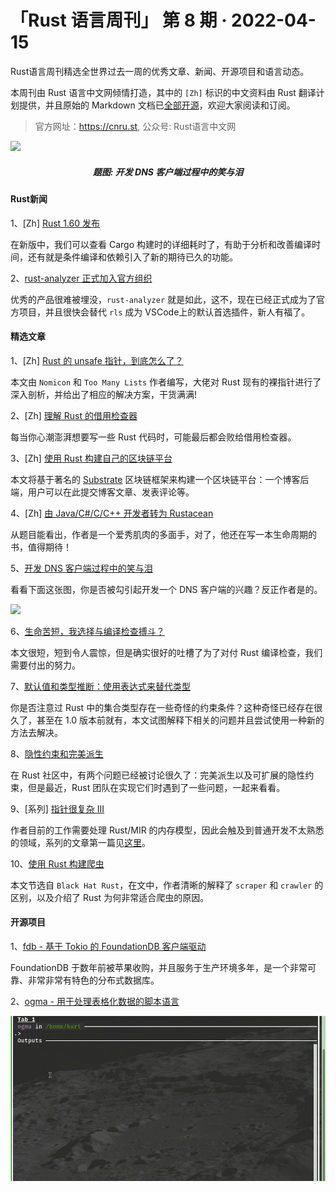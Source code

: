 # 「Rust 语言周刊」 第 8 期 · 2022-04-15
Rust语言周刊精选全世界过去一周的优秀文章、新闻、开源项目和语言动态。

本周刊由 Rust 语言中文网倾情打造，其中的 `[Zh]` 标识的中文资料由 Rust 翻译计划提供，并且原始的 Markdown 文档已[全部开源](https://github.com/rustlang-cn/rustt)，欢迎大家阅读和订阅。

> 官方网址：https://cnru.st, 公众号: Rust语言中文网

<img src="https://pic3.zhimg.com/80/v2-c0bc94b659686e9aa955363c492f9951_1440w.png">
<h5 align="center">题图: 开发 DNS 客户端过程中的笑与泪</h5>

#### Rust新闻

1、[Zh] [Rust 1.60 发布](https://course.rs/appendix/rust-versions/1.60.html)

在新版中，我们可以查看 Cargo 构建时的详细耗时了，有助于分析和改善编译时间，还有就是条件编译和依赖引入了新的期待已久的功能。

2、[rust-analyzer 正式加入官方组织](https://www.reddit.com/r/rust/comments/u2nm0y/rustanalyzer_is_now_official_github_repo_moved_to/)

优秀的产品很难被埋没，`rust-analyzer` 就是如此，这不，现在已经正式成为了官方项目，并且很快会替代 `rls` 成为 VSCode上的默认首选插件，新人有福了。


#### 精选文章

1、[Zh] [Rust 的 unsafe 指针，到底怎么了？](https://github.com/rustlang-cn/Rustt/blob/main/Articles/%5B2022-04-07%5D%20Rust%20的%20unsafe%20指针类型需要大修.md)

本文由 `Nomicon` 和 `Too Many Lists` 作者编写，大佬对 Rust 现有的裸指针进行了深入剖析，并给出了相应的解决方案，干货满满!

2、[Zh] [理解 Rust 的借用检查器](https://github.com/rustlang-cn/Rustt/blob/main/Articles/%5B2022-04-07%5D%20理解%20Rust%20的借用检查器.md)

每当你心潮澎湃想要写一些 Rust 代码时，可能最后都会败给借用检查器。

3、[Zh] [使用 Rust 构建自己的区块链平台](https://github.com/rustlang-cn/Rustt/blob/main/Articles/%5B2022-04-07%5D%20使用%20Rust%20和%20Substrate%20构建自己的区块链平台.md)

本文将基于著名的 [Substrate](https://substrate.io) 区块链框架来构建一个区块链平台：一个博客后端，用户可以在此提交博客文章、发表评论等。

4、[Zh] [由 Java/C#/C/C++ 开发者转为 Rustacean](https://github.com/rustlang-cn/Rustt/blob/main/Articles/%5B2022-04-02%5D%20由%20Java:C%23:C:C%2B%2B%20开发者转为%20Rustacean.md)

从题目能看出，作者是一个爱秀肌肉的多面手，对了，他还在写一本生命周期的书，值得期待！

5、[开发 DNS 客户端过程中的笑与泪](https://blog.adamchalmers.com/making-a-dns-client/)

看看下面这张图，你是否被勾引起开发一个 DNS 客户端的兴趣？反正作者是的。

<img src="https://pic3.zhimg.com/80/v2-c0bc94b659686e9aa955363c492f9951_1440w.png" />

6、[生命苦短，我选择与编译检查搏斗？](https://kerkour.com/life-is-short-rust-borrow-checker)

本文很短，短到令人震惊，但是确实很好的吐槽了为了对付 Rust 编译检查，我们需要付出的努力。

7、[默认值和类型推断：使用表达式来替代类型](https://gankra.github.io/blah/defaults-affect-inference/)

你是否注意过 Rust 中的集合类型存在一些奇怪的约束条件？这种奇怪已经存在很久了，甚至在 1.0 版本前就有，本文试图解释下相关的问题并且尝试使用一种新的方法去解决。

8、[隐性约束和完美派生](https://smallcultfollowing.com/babysteps/blog/2022/04/12/implied-bounds-and-perfect-derive/)

在 Rust 社区中，有两个问题已经被讨论很久了：完美派生以及可扩展的隐性约束，但是最近，Rust 团队在实现它们时遇到了一些问题，一起来看看。


9、[系列] [指针很复杂 III](https://www.ralfj.de/blog/2022/04/11/provenance-exposed.html)

作者目前的工作需要处理 Rust/MIR 的内存模型，因此会触及到普通开发不太熟悉的领域，系列的文章第一篇见[这里](https://www.ralfj.de/blog/2018/07/24/pointers-and-bytes.html)。

10、[使用 Rust 构建爬虫](https://kerkour.com/rust-crawler-associated-types)

本文节选自 `Black Hat Rust`，在文中，作者清晰的解释了 `scraper` 和 `crawler` 的区别，以及介绍了 Rust 为何非常适合爬虫的原因。


#### 开源项目

1、[fdb - 基于 Tokio 的 FoundationDB 客户端驱动](https://github.com/fdb-rs/fdb)

FoundationDB 于数年前被苹果收购，并且服务于生产环境多年，是一个非常可靠、非常非常有特色的分布式数据库。

2、[ogma - 用于处理表格化数据的脚本语言](https://github.com/kdr-aus/ogma)

<img src="https://github.com/kdr-aus/ogma/raw/main/docs/assets/common-cmds.filter.gif?raw=true" />
